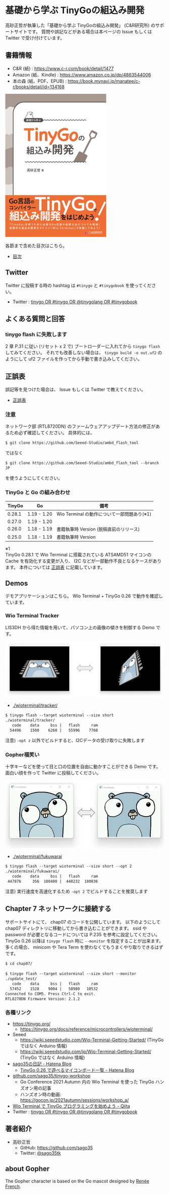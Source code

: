 # 基礎から学ぶ TinyGoの組込み開発

高砂正哲が執筆した「基礎から学ぶ TinyGoの組込み開発」 (C&R研究所) のサポートサイトです。
質問や誤記などがある場合は本ページの Issue もしくは Twitter で受け付けています。

## 書籍情報

* C&R (紙) : https://www.c-r.com/book/detail/1477
* Amazon (紙、Kindle) : https://www.amazon.co.jp/dp/4863544006
* 本の森 (紙、PDF、EPUB) : https://book.mynavi.jp/manatee/c-r/books/detail/id=134168

![](./img/tinygobook.png)

各節まで含めた目次はこちら。

* [目次](./toc.md)

## Twitter

Twitter に投稿する時の hashtag は `#tinygo` と `#tinygobook` を使ってください。

* Twitter : [tinygo OR #tinygo OR @tinygolang OR #tinygobook](https://twitter.com/search?q=tinygo%20OR%20%23tinygo%20OR%20%40tinygolang%20OR%20%23tinygobook&src=typed_query&f=live)

## よくある質問と回答

### tinygo flash に失敗します

2 章 P.31 に従い (リセット x 2 で) ブートローダーに入れてから `tinygo flash` してみてください。
それでも改善しない場合は、 `tinygo build -o out.uf2` のようにして uf2 ファイルを作ってから手動で書き込みしてください。

## 正誤表

誤記等を見つけた場合は、 Issue もしくは Twitter で教えてください。


* [正誤表](./correct.md)

### 注意

ネットワーク部 (RTL8720DN) のファームウェアアップデート方法の修正があるため必ず確認してください。
具体的には、

```
$ git clone https://github.com/Seeed-Studio/ambd_flash_tool
```

ではなく

```
$ git clone https://github.com/Seeed-Studio/ambd_flash_tool --branch JP
```

を使うようにしてください。

### TinyGo と Go の組み合わせ

| TinyGo | Go | 備考 |
| --- | --- | --- |
| 0.28.1 | 1.19 - 1.20 | Wio Terminal の動作について一部問題あり(※1) |
| 0.27.0 | 1.19 - 1.20 | |
| 0.26.0 | 1.18 - 1.19 | 書籍執筆時 Version (脱稿直前のリリース) |
| 0.25.0 | 1.18 - 1.19 | 書籍執筆時 Version |

※1  
TinyGo 0.28.1 で Wio Terminal に搭載されている ATSAMD51 マイコンの Cache を有効化する変更が入り、 I2C などが一部動作不良となるケースがあります。
本件については [正誤表](./correct.md) に記載しています。


## Demos

デモアプリケーションはこちら。
Wio Terminal + TinyGo 0.26 で動作を確認しています。

### Wio Terminal Tracker

LIS3DH から得た情報を用いて、パソコン上の画像の傾きを制御する Demo です。

![](./img/tracker.png)

* [./wioterminal/tracker/](./wioterminal/tracker/)

```
$ tinygo flash --target wioterminal --size short ./wioterminal/tracker/
   code    data     bss |   flash     ram
  54496    1500    6260 |   55996    7760
```

注意) `-opt z` 以外でビルドすると、I2Cデータの受け取りに失敗します  

### Gopher福笑い

十字キーなどを使って目と口の位置を自由に動かすことができる Demo です。
面白い顔を作って Twitter に投稿してください。

![](./img/fukuwarai.png)

* [./wioterminal/fukuwarai](./wioterminal/fukuwarai/)

```shell
$ tinygo flash --target wioterminal --size short --opt 2 ./wioterminal/fukuwarai/
   code    data     bss |   flash     ram
 447876     356  180480 |  448232  180836
```

注意) 実行速度を高速化するため `-opt 2` でビルドすることを推奨します  

## Chapter 7 ネットワークに接続する

サポートサイトにて、 chap07 のコードを公開しています。
以下のようにして chap07 ディレクトリに移動してから書き込むことができます。
ssid や password が必要となるコードについては P.235 を参考に設定してください。
TinyGo 0.26 以降は `tinygo flash` 時に `--monitor` を指定することが出来ます。
多くの場合、 minicom や Tera Term を使わなくてもうまくやり取りできるはずです。

```
$ cd chap07/

$ tinygo flash --target wioterminal --size short --monitor ./update_test/
   code    data     bss |   flash     ram
  57452    1528    9004 |   58980   10532
Connected to COM5. Press Ctrl-C to exit.
RTL8270DN Firmware Version: 2.1.2
```


### 各種リンク

* https://tinygo.org/
    * https://tinygo.org/docs/reference/microcontrollers/wioterminal/
* Seeed
    * https://wiki.seeedstudio.com/Wio-Terminal-Getting-Started/ (TinyGo ではなく Arduino 情報)
    * https://wiki.seeedstudio.com/jp/Wio-Terminal-Getting-Started/ (TinyGo ではなく Arduino 情報)
* [sago35の日記 - Hatena Blog](https://sago35.hatenablog.com/)
    * [TinyGo 0.26 で遊べるマイコンボード一覧 - Hatena Blog](https://sago35.hatenablog.com/entry/2022/10/05/083000)
* [github.com/sago35/tinygo-workshop](https://github.com/sago35/tinygo-workshop)
    * Go Conference 2021 Autumn 内の Wio Terminal を使った TinyGo ハンズオン用の記事
    * ハンズオン時の動画: https://gocon.jp/2021autumn/sessions/workshop_a/
* [Wio Terminal で TinyGo プログラミングを始めよう - Qiita](https://qiita.com/sago35/items/92b22e8cbbf99d0cd3ef)
* Twitter : [tinygo OR #tinygo OR @tinygolang OR #tinygobook](https://twitter.com/search?q=tinygo%20OR%20%23tinygo%20OR%20%40tinygolang%20OR%20%23tinygobook&src=typed_query&f=live)

## 著者紹介

* 高砂正哲
    * GitHub: https://github.com/sago35
    * Twitter: [@sago35tk](https://twitter.com/sago35tk)

## about Gopher

The Gopher character is based on the Go mascot designed by [Renée French](https://reneefrench.blogspot.com/).

